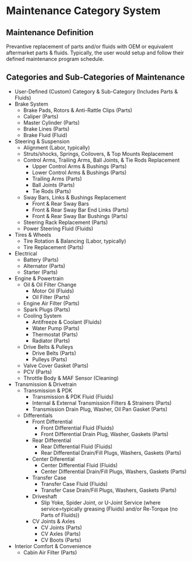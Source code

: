 # Maintenance Category System

## Maintenance Definition

Prevantive replacement of parts and/or fluids with OEM or equivalent aftermarket parts & fluids. Typically, the user would setup and follow their defined maintenance program schedule. 

## Categories and Sub-Categories of Maintenance

-	User-Defined (Custom) Category & Sub-Category (Includes Parts & Fluids)
-   Brake System
    -   Brake Pads, Rotors & Anti-Rattle Clips (Parts)
    -   Caliper (Parts)
    -   Master Cylinder (Parts)
    -   Brake Lines (Parts)
    -   Brake Fluid (Fluid)
-   Steering & Suspension
    - Alignment (Labor, typically)
    - Struts/shocks, Springs, Coilovers, & Top Mounts Replacement
    - Control Arms, Trailing Arms, Ball Joints, & Tie Rods Replacement
        -   Upper Control Arms & Bushings (Parts)
        -   Lower Control Arms & Bushings (Parts)
        -   Trailing Arms (Parts)
        -   Ball Joints (Parts)
        -   Tie Rods (Parts)
    -   Sway Bars, Links & Bushings Replacement
        -   Front & Rear Sway Bars
        -   Front & Rear Sway Bar End Links (Parts)
        -   Front & Rear Sway Bar Bushings (Parts)
    -   Steering Rack Replacement (Parts)
    - Power Steering Fluid (Fluids)
-   Tires & Wheels
    -   Tire Rotation & Balancing (Labor, typically)
    -   Tire Replacement (Parts)
-   Electrical
    -   Battery (Parts)
    -   Alternator (Parts)
    -   Starter (Parts)
-   Engine & Powertrain
    -   Oil & Oil Filter Change
        -   Motor Oil (Fluids)
        -   Oil Filter (Parts)
    -   Engine Air Filter (Parts)
    -   Spark Plugs (Parts)
    -   Cooling System
        -   Antifreeze & Coolant (Fluids)
        -   Water Pump (Parts)
        -   Thermostat (Parts)
        -   Radiator (Parts)
    -   Drive Belts & Pulleys
        -   Drive Belts (Parts)
        -   Pulleys (Parts)
    -   Valve Cover Gasket (Parts)
    -   PCV (Parts)
    -   Throttle Body & MAF Sensor (Cleaning)
-   Transmission & Drivetrain
    -   Transmission & PDK
        -   Transmission & PDK Fluid (Fluids)
        -   Internal & External Transmission Filters & Strainers (Parts)
        -   Transmission Drain Plug, Washer, Oil Pan Gasket (Parts)
    -   Differentials
        -   Front Differential
            -   Front Differential Fluid (Fluids)
            -   Front Differential Drain Plug, Washer, Gaskets (Parts)
        -   Rear Differential
            -   Rear Differential Fluid (Fluids)
            -   Rear Differential Drain/Fill Plugs, Washers, Gaskets (Parts)
        -   Center Diferential
            -   Center Differential Fluid (Fluids)
            -   Center Differential Drain/Fill Plugs, Washers, Gaskets (Parts)
        -   Transfer Case 
            -   Transfer Case Fluid (Fluids)
            -   Transfer Case Drain/Fill Plugs, Washers, Gaskets (Parts)
        -   Driveshaft
            -   Slip Yoke, Spider Joint, or U-Joint Service (where service=typically greasing (Fluids) and/or Re-Torque (no Parts of Fluids))
        -   CV Joints & Axles
            -   CV Joints (Parts)
            -   CV Axles (Parts)
            -   CV Boots (Parts)
-   Interior Comfort & Convenience
    -   Cabin Air Filter (Parts)
